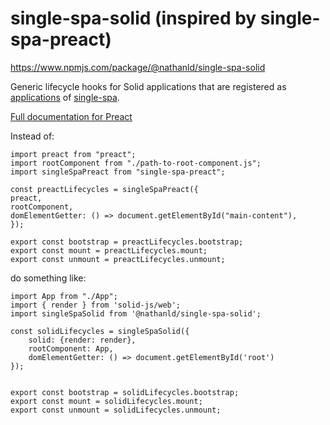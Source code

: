# single-spa-solid (inspired by single-spa-preact)

https://www.npmjs.com/package/@nathanld/single-spa-solid

Generic lifecycle hooks for Solid applications that are registered as [applications](https://github.com/single-spa/single-spa/blob/master/docs/applications.md#registered-applications) of [single-spa](https://github.com/single-spa/single-spa).

[Full documentation for Preact](https://single-spa.js.org/docs/ecosystem-preact.html)

Instead of:

```
import preact from "preact";
import rootComponent from "./path-to-root-component.js";
import singleSpaPreact from "single-spa-preact";

const preactLifecycles = singleSpaPreact({
preact,
rootComponent,
domElementGetter: () => document.getElementById("main-content"),
});

export const bootstrap = preactLifecycles.bootstrap;
export const mount = preactLifecycles.mount;
export const unmount = preactLifecycles.unmount;
```

do something like:

```
import App from "./App";
import { render } from 'solid-js/web';
import singleSpaSolid from '@nathanld/single-spa-solid';

const solidLifecycles = singleSpaSolid({
    solid: {render: render},
    rootComponent: App,
    domElementGetter: () => document.getElementById('root')
});


export const bootstrap = solidLifecycles.bootstrap;
export const mount = solidLifecycles.mount;
export const unmount = solidLifecycles.unmount;
```
